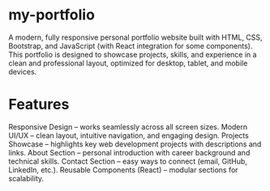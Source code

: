 # my-portfolio

A modern, fully responsive personal portfolio website built with HTML, CSS, Bootstrap, and JavaScript (with React integration for some components). This portfolio is designed to showcase projects, skills, and experience in a clean and professional layout, optimized for desktop, tablet, and mobile devices.

# Features

Responsive Design – works seamlessly across all screen sizes.
Modern UI/UX – clean layout, intuitive navigation, and engaging design.
Projects Showcase – highlights key web development projects with descriptions and links.
About Section – personal introduction with career background and technical skills.
Contact Section – easy ways to connect (email, GitHub, LinkedIn, etc.).
Reusable Components (React) – modular sections for scalability.
